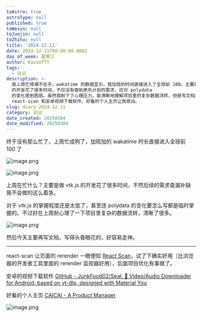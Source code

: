```yaml
---
toAstro: true
astroType: null
published: true
toWexin: null
toJuejin: null
toZhihu: null
title: '2024-12-11'
date: 2024-12-11T00:00:00.000Z
day_of_week: 星期三
author: KazooTTT
tags:
  - 日记
description: >-
  我上周忙得满不在乎，wakatime 的数据显示，我加班的时间直接进入了全球前 100。主要是做 vtk.js
  的开发花了很多时间，不仅没有做到原先计划的需求，还对 polydata
  的变化感到困惑。虽然我耐下了心理压力，能清晰地理解项目里的复杂数据流转，但是写文档还是头昏眼花，一时起走神来。除了上周加班外，我也试用了
  react-scan 和安卓视频下载软件，好看的个人主页让我感动。
slug: diary-2024-12-11
category: 日记
date_created: 20250104
date_modified: 20250304
---
```


终于没有那么忙了，上周忙成狗了，加班加的 wakatime 时长直接进入全球前 100 了 ​​​

![image.png](<https://pictures.kazoottt.top/2024/12/20241210-c47db55ce8a5198e2eafb096444aab6f.png>)

![image.png](<https://pictures.kazoottt.top/2024/12/20241210-a064bc9e2410f0bfba01ba7323277e64.png>)

上周在忙什么？主要是做 vtk.js 的开发花了很多时间，不然后续的需求查漏补缺我不会做的这么着急。

对于 vtk.js 的掌握程度还是太低了，甚至连 polydata 的变化要怎么写都是临时掌握的。不过好在上周耐心理了一下项目里复杂的数据流转，清晰了很多。

![image.png](<https://pictures.kazoottt.top/2024/12/20241211-20241211214029.png>)

然后今天主要再写文档，写得头昏眼花的，好容易走神。

---

react-scan 让页面的 rerender 一眼便知 [React Scan](<https://react-scan.com/>)，试了下确实好用（比浏览器的开发者工具里面的 rerender 监视器好用），后面项目优化有事做了。

安卓的视频下载软件 [GitHub - JunkFood02/Seal: 🦭 Video/Audio Downloader for Android, based on yt-dlp, designed with Material You](<https://github.com/JunkFood02/Seal>)

好看的个人主页 [CAICAI - A Product Manager](<https://www.caicai.me/>)

![image.png](<https://pictures.kazoottt.top/2024/12/20241210-bc4eadb59b028a2fac538771dae2c303.png>)

